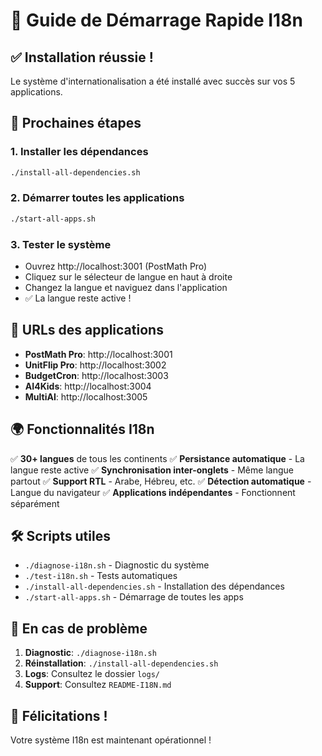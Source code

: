 # 🚀 Guide de Démarrage Rapide I18n

## ✅ Installation réussie !

Le système d'internationalisation a été installé avec succès sur vos 5 applications.

## 🎯 Prochaines étapes

### 1. Installer les dépendances
```bash
./install-all-dependencies.sh
```

### 2. Démarrer toutes les applications
```bash
./start-all-apps.sh
```

### 3. Tester le système
- Ouvrez http://localhost:3001 (PostMath Pro)
- Cliquez sur le sélecteur de langue en haut à droite
- Changez la langue et naviguez dans l'application
- ✅ La langue reste active !

## 📱 URLs des applications

- **PostMath Pro**: http://localhost:3001
- **UnitFlip Pro**: http://localhost:3002
- **BudgetCron**: http://localhost:3003
- **AI4Kids**: http://localhost:3004
- **MultiAI**: http://localhost:3005

## 🌍 Fonctionnalités I18n

✅ **30+ langues** de tous les continents
✅ **Persistance automatique** - La langue reste active
✅ **Synchronisation inter-onglets** - Même langue partout
✅ **Support RTL** - Arabe, Hébreu, etc.
✅ **Détection automatique** - Langue du navigateur
✅ **Applications indépendantes** - Fonctionnent séparément

## 🛠️ Scripts utiles

- `./diagnose-i18n.sh` - Diagnostic du système
- `./test-i18n.sh` - Tests automatiques
- `./install-all-dependencies.sh` - Installation des dépendances
- `./start-all-apps.sh` - Démarrage de toutes les apps

## 🔧 En cas de problème

1. **Diagnostic**: `./diagnose-i18n.sh`
2. **Réinstallation**: `./install-all-dependencies.sh`
3. **Logs**: Consultez le dossier `logs/`
4. **Support**: Consultez `README-I18N.md`

## 🎉 Félicitations !

Votre système I18n est maintenant opérationnel !
